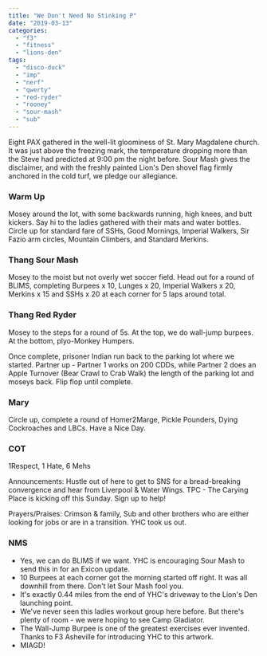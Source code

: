 ```yaml
---
title: "We Don't Need No Stinking P"
date: "2019-03-13"
categories: 
  - "f3"
  - "fitness"
  - "lions-den"
tags: 
  - "disco-duck"
  - "imp"
  - "nerf"
  - "qwerty"
  - "red-ryder"
  - "rooney"
  - "sour-mash"
  - "sub"
---
```


Eight PAX gathered in the well-lit gloominess of St. Mary Magdalene church. It was just above the freezing mark, the temperature dropping more than the Steve had predicted at 9:00 pm the night before. Sour Mash gives the disclaimer, and with the freshly painted Lion's Den shovel flag firmly anchored in the cold turf, we pledge our allegiance.

### Warm Up

Mosey around the lot, with some backwards running, high knees, and butt kickers. Say hi to the ladies gathered with their mats and water bottles. Circle up for standard fare of SSHs, Good Mornings, Imperial Walkers, Sir Fazio arm circles, Mountain Climbers, and Standard Merkins.

### Thang Sour Mash

Mosey to the moist but not overly wet soccer field. Head out for a round of BLIMS, completing Burpees x 10, Lunges x 20, Imperial Walkers x 20, Merkins x 15 and SSHs x 20 at each corner for 5 laps around total.

### Thang Red Ryder

Mosey to the steps for a round of 5s. At the top, we do wall-jump burpees. At the bottom, plyo-Monkey Humpers.

Once complete, prisoner Indian run back to the parking lot where we started. Partner up - Partner 1 works on 200 CDDs, while Partner 2 does an Apple Turnover (Bear Crawl to Crab Walk) the length of the parking lot and moseys back. Flip flop until complete.

### Mary

Circle up, complete a round of Homer2Marge, Pickle Pounders, Dying Cockroaches and LBCs. Have a Nice Day.

### COT

1Respect, 1 Hate, 6 Mehs

Announcements: Hustle out of here to get to SNS for a bread-breaking convergence and hear from Liverpool & Water Wings. TPC - The Carying Place is kicking off this Sunday. Sign up to help!

Prayers/Praises: Crimson & family, Sub and other brothers who are either looking for jobs or are in a transition. YHC took us out.

### NMS

- Yes, we can do BLIMS if we want. YHC is encouraging Sour Mash to send this in for an Exicon update.
- 10 Burpees at each corner got the morning started off right. It was all downhill from there. Don't let Sour Mash fool you.
- It's exactly 0.44 miles from the end of YHC's driveway to the Lion's Den launching point.
- We've never seen this ladies workout group here before. But there's plenty of room - we were hoping to see Camp Gladiator.
- The Wall-Jump Burpee is one of the greatest exercises ever invented. Thanks to F3 Asheville for introducing YHC to this artwork.
- MIAGD!
